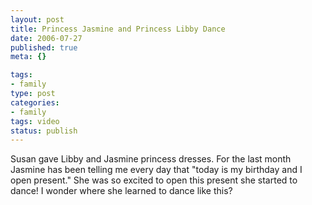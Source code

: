 ```yaml
--- 
layout: post
title: Princess Jasmine and Princess Libby Dance
date: 2006-07-27
published: true
meta: {}

tags: 
- family
type: post
categories: 
- family
tags: video
status: publish
---
```

Susan gave Libby and Jasmine princess dresses. For the last month Jasmine has been telling me every day that "today is my birthday and I open present." She was so excited to open this present she started to dance! I wonder where she learned to dance like this?<br />
